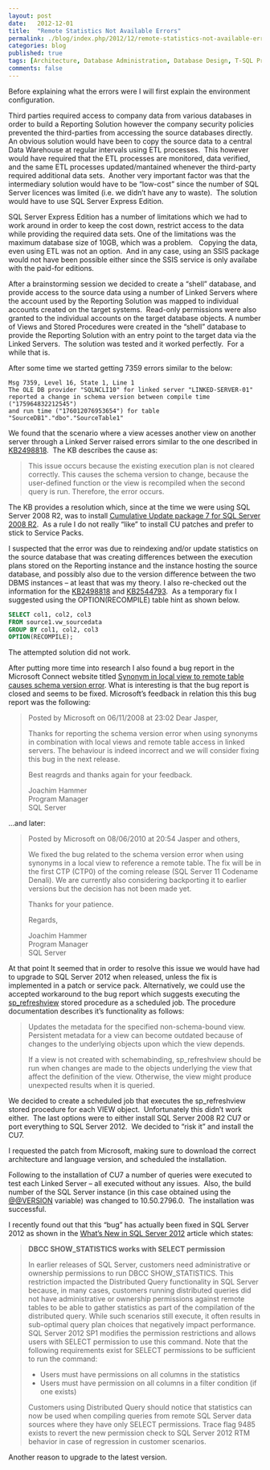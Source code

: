 ```yaml
---
layout: post
date:   2012-12-01
title:  "Remote Statistics Not Available Errors"
permalink: ./blog/index.php/2012/12/remote-statistics-not-available-errors/
categories: blog
published: true
tags: [Architecture, Database Administration, Database Design, T-SQL Programming, Coding Practices, Development, Linked Servers, SQL Server 2005, SQL Server 2008 R2, SQL Server 2008, SQL Server 2012, Upgrade, Testing]
comments: false
---
```

Before explaining what the errors were I will first explain the environment configuration.

Third parties required access to company data from various databases in order to build a Reporting Solution however the company security policies prevented the third-parties from accessing the source databases directly.  An obvious solution would have been to copy the source data to a central Data Warehouse at regular intervals using ETL processes.  This however would have required that the ETL processes are monitored, data verified, and the same ETL processes updated/mantained whenever the third-party required additional data sets.  Another very important factor was that the intermediary solution would have to be “low-cost” since the number of SQL Server licences was limited (i.e. we didn’t have any to waste).  The solution would have to use SQL Server Express Edition.

SQL Server Express Edition has a number of limitations which we had to work around in order to keep the cost down, restrict access to the data while providing the required data sets. One of the limitations was the maximum database size of 10GB, which was a problem.   Copying the data, even using ETL was not an option.  And in any case, using an SSIS package would not have been possible either since the SSIS service is only availabe with the paid-for editions.

After a brainstorming session we decided to create a “shell” database, and provide access to the source data using a number of Linked Servers where the account used by the Reporting Solution was mapped to individual accounts created on the target systems.  Read-only permissions were also granted to the individual accounts on the target database objects. A number of Views and Stored Procedures were created in the “shell” database to provide the Reporting Solution with an entry point to the target data via the Linked Servers.  The solution was tested and it worked perfectly.  For a while that is.

After some time we started getting 7359 errors similar to the below:

``` text
Msg 7359, Level 16, State 1, Line 1
The OLE DB provider "SQLNCLI10" for linked server "LINKED-SERVER-01"
reported a change in schema version between compile time ("175964832212545")
and run time ("176012076953654") for table "SourceDB1"."dbo"."SourceTable1"
```

We found that the scenario where a view acesses another view on another server through a Linked Server raised errors similar to the one described in [KB2498818](http://support.microsoft.com/kb/2498818 "Error 7359 when you run a query against a user-defined function or a view that uses a synonym on a linked server in SQL Server 2005, SQL Server 2008 or SQL Server 2008 R2").  The KB describes the cause as:

> This issue occurs because the existing execution plan is not cleared correctly. This causes the schema version to change, because the user-defined function or the view is recompiled when the second query is run. Therefore, the error occurs.

The KB provides a resolution which, since at the time we were using SQL Server 2008 R2, was to install [Cumulative Update package 7 for SQL Server 2008 R2](http://support.microsoft.com/kb/2507770 "Cumulative Update package 7 for SQL Server 2008 R2").  As a rule I do not really “like” to install CU patches and prefer to stick to Service Packs.

I suspected that the error was due to reindexing and/or update statistics on the source database that was creating differences between the execution plans stored on the Reporting instance and the instance hosting the source database, and possibly also due to the version difference between the two DBMS instances – at least that was my theory. I also re-checked out the information for the [KB2498818](http://support.microsoft.com/kb/2498818 "Error 7359 when you run a query against a user-defined function or a view that uses a synonym on a linked server in SQL Server 2005, SQL Server 2008 or SQL Server 2008 R2") and [KB2544793](http://support.microsoft.com/kb/2544793 "Cumulative update package 1 for SQL Server 2008 R2 Service Pack 1").  As a temporary fix I suggested using the OPTION(RECOMPILE) table hint as shown below.

``` sql
SELECT col1, col2, col3
FROM source1.vw_sourcedata
GROUP BY col1, col2, col3
OPTION(RECOMPILE);
```

The attempted solution did not work.

After putting more time into research I also found a bug report in the Microsoft Connect website titled [Synonym in local view to remote table causes schema version error](http://connect.microsoft.com/SQLServer/feedback/details/378549/synonym-in-local-view-to-remote-table-causes-schema-version-error "Synonym in local view to remote table causes schema version error"). What is interesting is that the bug report is closed and seems to be fixed. Microsoft’s feedback in relation this this bug report was the following:

> Posted by Microsoft on 06/11/2008 at 23:02
> Dear Jasper,
>
> Thanks for reporting the schema version error when using synonyms in
> combination with local views and remote table access in linked servers.
> The behaviour is indeed incorrect and we will consider fixing this bug
> in the next release.
>
> Best reagrds and thanks again for your feedback.
>
> Joachim Hammer  
> Program Manager  
> SQL Server

…and later:

> Posted by Microsoft on 08/06/2010 at 20:54
> Jasper and others,
>
> We fixed the bug related to the schema version error when using synonyms
> in a local view to reference a remote table. The fix will be in the first
> CTP (CTP0) of the coming release (SQL Server 11 Codename Denali). We are
> currently also considering backporting it to earlier versions but the
> decision has not been made yet.
>
> Thanks for your patience.
>
> Regards,
>
> Joachim Hammer  
> Program Manager  
> SQL Server

At that point It seemed that in order to resolve this issue we would have had to upgrade to SQL Server 2012 when released, unless the fix is implemented in a patch or service pack. Alternatively, we could use the accepted workaround to the bug report which suggests executing the [sp_refreshview](http://msdn.microsoft.com/en-us/library/ms187821.aspx "sp_refreshview (Transact-SQL)") stored procedure as a scheduled job. The procedure documentation describes it’s functionality as follows:

> Updates the metadata for the specified non-schema-bound view. Persistent metadata for a view can become outdated because of changes to the underlying objects upon which the view depends.
>
> If a view is not created with schemabinding, sp_refreshview should be run when changes are made to the objects underlying the view that affect the definition of the view. Otherwise, the view might produce unexpected results when it is queried.

We decided to create a scheduled job that executes the sp_refreshview stored procedure for each VIEW object.  Unfortunately this didn’t work either.  The last options were to either install SQL Server 2008 R2 CU7 or port everything to SQL Server 2012.  We decided to “risk it” and install the CU7.

I requested the patch from Microsoft, making sure to download the correct architecture and language version, and scheduled the installation.

Following to the installation of CU7 a number of queries were executed to test each Linked Server – all executed without any issues.  Also, the build number of the SQL Server instance (in this case obtained using the [@@VERSION](http://msdn.microsoft.com/en-us/library/ms177512.aspx "@@VERSION (Transact-SQL)") variable) was changed to 10.50.2796.0.  The installation was successful.

I recently found out that this “bug” has actually been fixed in SQL Server 2012 as shown in the [What’s New in SQL Server 2012](http://msdn.microsoft.com/en-gb/library/bb500435(v=sql.110).aspx "What's New in SQL Server 2012") article which states:

> **DBCC SHOW_STATISTICS works with SELECT permission**
>
> In earlier releases of SQL Server, customers need administrative or ownership permissions to run DBCC SHOW_STATISTICS. This restriction impacted the Distributed Query functionality in SQL Server because, in many cases, customers running distributed queries did not have administrative or ownership permissions against remote tables to be able to gather statistics as part of the compilation of the distributed query. While such scenarios still execute, it often results in sub-optimal query plan choices that negatively impact performance. SQL Server 2012 SP1 modifies the permission restrictions and allows users with SELECT permission to use this command. Note that the following requirements exist for SELECT permissions to be sufficient to run the command:
>
> * Users must have permissions on all columns in the statistics
> * Users must have permission on all columns in a filter condition (if one exists)
>
> Customers using Distributed Query should notice that statistics can now be used when compiling queries from remote SQL Server data sources where they have only SELECT permissions. Trace flag 9485 exists to revert the new permission check to SQL Server 2012 RTM behavior in case of regression in customer scenarios.

Another reason to upgrade to the latest version.
